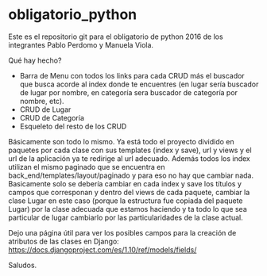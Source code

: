 # obligatorio_python

Este es el repositorio git para el obligatorio de python 2016 de los integrantes Pablo Perdomo y Manuela Viola. 

Qué hay hecho? 
* Barra de Menu con todos los links para cada CRUD más el buscador que busca acorde al index donde te encuentres (en lugar sería buscador de lugar por nombre, en categoría sera buscador de categoría por nombre, etc). 
* CRUD de Lugar
* CRUD de Categoría
* Esqueleto del resto de los CRUD

Básicamente son todo lo mismo. Ya está todo el proyecto dividido en paquetes por cada clase con sus templates (index y save), url y views y el url de la aplicación ya te redirige al url adecuado. Además todos los index utilizan el mismo paginado que se encuentra en back_end/templates/layout/paginado y para eso no hay que cambiar nada. Basicamente solo se debería cambiar en cada index y save los títulos y campos que corresponan y dentro del views de cada paquete, cambiar la clase Lugar en este caso (porque la estructura fue copiada del paquete Lugar) por la clase adecuada que estamos haciendo y ta todo lo que sea particular de lugar cambiarlo por las particularidades de la clase actual. 


Dejo una página útil para ver los posibles campos para la creación de atributos de las clases en Django:
https://docs.djangoproject.com/es/1.10/ref/models/fields/

Saludos.
